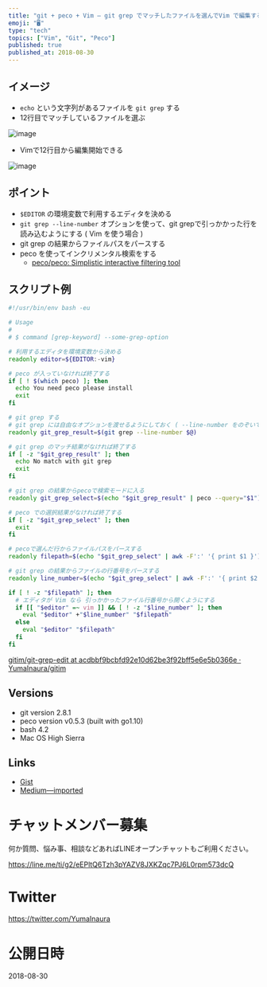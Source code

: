 ```yaml
---
title: "git + peco + Vim — git grep でマッチしたファイルを選んでVim で編集する"
emoji: "🖥"
type: "tech"
topics: ["Vim", "Git", "Peco"]
published: true
published_at: 2018-08-30
---
```



## イメージ

- `echo` という文字列があるファイルを `git grep` する
- 12行目でマッチしているファイルを選ぶ

![image](https://user-images.githubusercontent.com/13635059/44803731-40ac2f80-abfa-11e8-9839-85b8365107b7.png)

- Vimで12行目から編集開始できる

![image](https://user-images.githubusercontent.com/13635059/44803733-41dd5c80-abfa-11e8-9cbb-e4328ed012ea.png)

## ポイント

- `$EDITOR` の環境変数で利用するエディタを決める
- `git grep --line-number` オプションを使って、git grepで引っかかった行を読み込むようにする ( Vim を使う場合 )
- git grep の結果からファイルパスをパースする
- peco を使ってインクリメンタル検索をする
  - [peco/peco: Simplistic interactive filtering tool](https://github.com/peco/peco)
  
## スクリプト例

```sh
#!/usr/bin/env bash -eu

# Usage
#
# $ command [grep-keyword] --some-grep-option

# 利用するエディタを環境変数から決める
readonly editor=${EDITOR:-vim}

# peco が入っていなければ終了する
if [ ! $(which peco) ]; then
  echo You need peco please install
  exit
fi

# git grep する
# git grep には自由なオプションを渡せるようにしておく ( --line-number をのぞいて )
readonly git_grep_result=$(git grep --line-number $@)

# git grep のマッチ結果がなければ終了する
if [ -z "$git_grep_result" ]; then
  echo No match with git grep
  exit
fi

# git grep の結果からpecoで検索モードに入る
readonly git_grep_select=$(echo "$git_grep_result" | peco --query="$1")

# peco での選択結果がなければ終了する
if [ -z "$git_grep_select" ]; then
  exit
fi

# pecoで選んだ行からファイルパスをパースする
readonly filepath=$(echo "$git_grep_select" | awk -F':' '{ print $1 }')

# git grep の結果からファイルの行番号をパースする
readonly line_number=$(echo "$git_grep_select" | awk -F':' '{ print $2 }')

if [ ! -z "$filepath" ]; then
  # エディタが Vim なら 引っかかったファイル行番号から開くようにする
  if [[ "$editor" =~ vim ]] && [ ! -z "$line_number" ]; then
    eval "$editor" +"$line_number" "$filepath"
  else
    eval "$editor" "$filepath"
  fi
fi
```

[gitim/git-grep-edit at acdbbf9bcbfd92e10d62be3f92bff5e6e5b0366e · YumaInaura/gitim](https://github.com/YumaInaura/gitim/blob/acdbbf9bcbfd92e10d62be3f92bff5e6e5b0366e/bin/git-grep-edit)

## Versions

- git version 2.8.1
- peco version v0.5.3 (built with go1.10)
- bash 4.2
- Mac OS High Sierra

## Links

- [Gist](https://gist.github.com/YumaInaura/ed6963ad1b0898299628b1291e2e71f4)
- [Medium—imported](https://medium.com/supersonic-generation/git-git-grep-and-edit-with-editor-e-g-vim-fae7d468530f)








<!-- Update From Qiita API -->

# チャットメンバー募集


何か質問、悩み事、相談などあればLINEオープンチャットもご利用ください。

https://line.me/ti/g2/eEPltQ6Tzh3pYAZV8JXKZqc7PJ6L0rpm573dcQ





# Twitter


https://twitter.com/YumaInaura


<!-- Update From Qiita API -->



# 公開日時

2018-08-30
